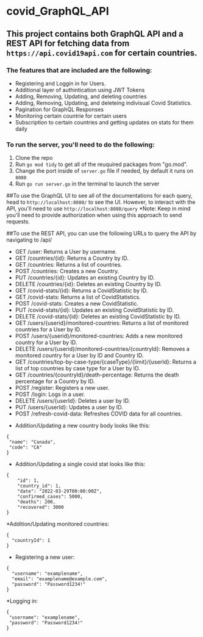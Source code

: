 # covid_GraphQL_API

## This project contains both GraphQL API and a REST API for fetching data from `https://api.covid19api.com` for certain countries.

### The features that are included are the following:
* Registering and Loggin in for Users.
* Additional layer of authintication using JWT Tokens
* Adding, Removing, Updating, and deleting countries
* Adding, Removing, Updating, and deleteing indivisual Covid Statistics.
* Pagination for GraphQL Responses
* Monitoring certain countrie for certain users
* Subscription to certain countries and getting updates on stats for them daily

### To run the server, you'll need to do the following:
1. Clone the repo
2. Run `go mod tidy` to get all of the reuquired packages from "go.mod".
3. Change the port inside of `server.go` file if needed, by default it runs on ```8080```
4. Run `go run server.go` in the terminal to launch the server

##To use the GraphQL UI to see all of the documentations for each query, head to `http://localhost:8080/` to see the UI. However, to interact with the API, you'll need to use `http://localhost:8080/query`
*Note: Keep in mind you'll need to provide authorization when using this approach to send requests.

##To use the REST API, you can use the following URLs to query the API by navigating to /api/
- GET /user: Returns a User by username.
- GET /countries/{id}: Returns a Country by ID.
- GET /countries: Returns a list of countries.
- POST /countries: Creates a new Country.
- PUT /countries/{id}: Updates an existing Country by ID.
- DELETE /countries/{id}: Deletes an existing Country by ID.
- GET /covid-stats/{id}: Returns a CovidStatistic by ID.
- GET /covid-stats: Returns a list of CovidStatistics.
- POST /covid-stats: Creates a new CovidStatistic.
- PUT /covid-stats/{id}: Updates an existing CovidStatistic by ID.
- DELETE /covid-stats/{id}: Deletes an existing CovidStatistic by ID.
- GET /users/{userid}/monitored-countries: Returns a list of monitored countries for a User by ID.
- POST /users/{userid}/monitored-countries: Adds a new monitored country for a User by ID.
- DELETE /users/{userid}/monitored-countries/{countryId}: Removes a monitored country for a User by ID and Country ID.
- GET /countries/top-by-case-type/{caseType}/{limit}/{userId}: Returns a list of top countries by case type for a User by ID.
- GET /countries/{countryId}/death-percentage: Returns the death percentage for a Country by ID.
- POST /register: Registers a new user.
- POST /login: Logs in a user.
- DELETE /users/{userId}: Deletes a user by ID.
- PUT /users/{userId}: Updates a user by ID.
- POST /refresh-covid-data: Refreshes COVID data for all countries.

 * Addition/Updating a new country body looks like this:
 ```
{
  "name": "Canada",
  "code": "CA"
}
```
* Addition/Updating a single covid stat looks like this:
```
{
    "id": 1,
    "country_id": 1,
    "date": "2022-03-29T00:00:00Z",
    "confirmed_cases": 5000,
    "deaths": 200,
    "recovered": 3000
}  
```

*Addition/Updating monitored countries:
```
{
  "countryId": 1
}
```
* Registering a new user:

```
{
  "username": "examplename",
  "email": "examplename@example.com",
  "password": "Password1234!"
}
```

*Logging in:
```
{
 "username": "examplename",
 "password": "Password1234!"
}
```

